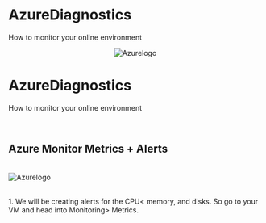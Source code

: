 # AzureDiagnostics
How to monitor your online environment
<p align="center">
<img src="https://imgur.com/IrEGWDd.png" alt="Azurelogo"/>
</p>

<h1>AzureDiagnostics</h1>
How to monitor your online environment <br />
</p>
<br />
<h2>Azure Monitor Metrics + Alerts </h2>
</p>
<br />
<img src="https://imgur.com/bWyM5m1.png" alt="Azurelogo"/>
</p>
<br />
1. We will be creating alerts for the CPU< memory, and disks. So go to your VM and head into Monitoring> Metrics.

